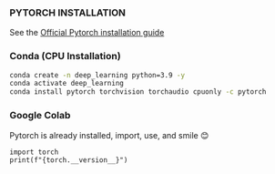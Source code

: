 ### PYTORCH INSTALLATION
See the [Official Pytorch installation guide](https://pytorch.org/get-started/locally/)

### Conda (CPU Installation)
```bash
conda create -n deep_learning python=3.9 -y
conda activate deep_learning
conda install pytorch torchvision torchaudio cpuonly -c pytorch
```

### Google Colab
Pytorch is already installed, import, use, and smile 😊
```
import torch
print(f"{torch.__version__}")
```